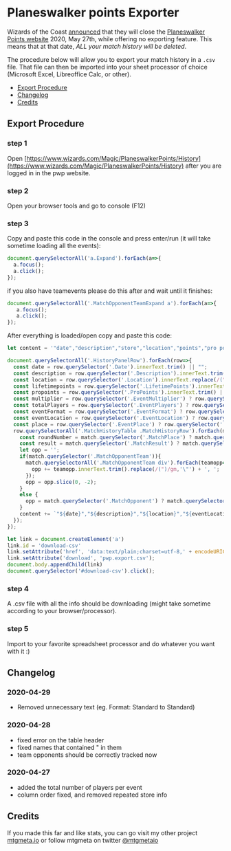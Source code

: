 
# Planeswalker points Exporter

Wizards of the Coast [announced](https://magic.gg/news/sunsetting-planeswalker-points) that they will close the
[Planeswalker Points website](https://magic.gg/news/sunsetting-planeswalker-points) 2020, May 27th,
while offering no exporting feature. This means that at that date, *ALL your match history will be deleted*.

The procedure below will allow you to export your match history in a `.csv` file. That file can then be imported
into your sheet processor of choice (Microsoft Excel, Libreoffice Calc, or other).

- [Export Procedure](#export-procedure)
- [Changelog](#changelog)
- [Credits](#credits)

## Export Procedure
### step 1

Open [https://www.wizards.com/Magic/PlaneswalkerPoints/History](https://www.wizards.com/Magic/PlaneswalkerPoints/History) after you are logged in in the pwp website.

### step 2

Open your browser tools and go to console (F12)

### step 3

Copy and paste this code in the console and press enter/run (it will take sometime loading all the events):

```javascript
document.querySelectorAll('a.Expand').forEach(a=>{
  a.focus();
  a.click();
});
```

if you also have teamevents please do this after and wait until it finishes:

```javascript
document.querySelectorAll('.MatchOpponentTeamExpand a').forEach(a=>{
   a.focus();
   a.click();
});
```

After everything is loaded/open copy and paste this code:

```javascript
let content = '"date","description","store","location","points","pro points","multiplier","total event players","format","place","round number","result","opponent"\r\n';

document.querySelectorAll('.HistoryPanelRow').forEach(row=>{
  const date = row.querySelector('.Date').innerText.trim() || "";
  const description = row.querySelector('.Description').innerText.trim().replace(/(")/gm,'\"') || "";
  const location = row.querySelector('.Location').innerText.replace(/(")/gm,'\"').trim() || "";
  const lifetimepoints = row.querySelector('.LifetimePoints').innerText.trim() || "";
  const propoints = row.querySelector('.ProPoints').innerText.trim() || "";
  const multiplier = row.querySelector('.EventMultiplier') ? row.querySelector('.EventMultiplier').innerText.replace(/(Event Multiplier:)/gm,'').trim() : "";
  const totalPlayers = row.querySelector('.EventPlayers') ? row.querySelector('.EventPlayers').innerText.replace(/(Players:)/gm,"").trim() : "";
  const eventFormat = row.querySelector('.EventFormat') ? row.querySelector('.EventFormat').innerText.replace(/(Format:)/gm,"").trim() : "";
  const eventLocation = row.querySelector('.EventLocation') ? row.querySelector('.EventLocation').innerText.replace(/(Location:)/gm,'').replace(/(")/gm,'\"').trim() : "";
  const place = row.querySelector('.EventPlace') ? row.querySelector('.EventPlace').innerText.replace(/(Place:)/gm,'').trim() : "";
  row.querySelectorAll('.MatchHistoryTable .MatchHistoryRow').forEach(match=>{
    const roundNumber = match.querySelector('.MatchPlace') ? match.querySelector('.MatchPlace').innerText.trim() : "";
    const result = match.querySelector('.MatchResult') ? match.querySelector('.MatchResult').innerText.trim() : "";
    let opp = '';
    if(match.querySelector('.MatchOpponentTeam')){
      match.querySelectorAll('.MatchOpponentTeam div').forEach(teamopp=>{
        opp += teamopp.innerText.trim().replace(/(")/gm,'\"') + ', ';
      });
      opp = opp.slice(0, -2);
    }
    else {
      opp = match.querySelector('.MatchOpponent') ? match.querySelector('.MatchOpponent').innerText.trim().replace(/(")/gm,'\"') : "";
    }
    content += `"${date}","${description}","${location}","${eventLocation}","${lifetimepoints}","${propoints}","${multiplier}","${totalPlayers}","${eventFormat}","${place}","${roundNumber}","${result}","${opp}"\r\n`;
  });
});

let link = document.createElement('a')
link.id = 'download-csv'
link.setAttribute('href', 'data:text/plain;charset=utf-8,' + encodeURIComponent(content));
link.setAttribute('download', 'pwp.export.csv');
document.body.appendChild(link)
document.querySelector('#download-csv').click();
```

### step 4

A .csv file with all the info should be downloading (might take sometime according to your browser/processor).

### step 5

Import to your favorite spreadsheet processor and do whatever you want with it :)

## Changelog

### 2020-04-29
* Removed unnecessary text (eg. Format: Standard to Standard)

### 2020-04-28
* fixed error on the table header
* fixed names that contained " in them
* team opponents should be correctly tracked now

### 2020-04-27
* added the total number of players per event
* column order fixed, and removed repeated store info

## Credits

If you made this far and like stats, you can go visit my other project [mtgmeta.io](https://mtgmeta.io) or follow mtgmeta on twitter [@mtgmetaio](https://twitter.com/mtgmetaio)


